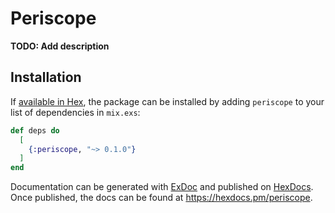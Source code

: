# Periscope

**TODO: Add description**

## Installation

If [available in Hex](https://hex.pm/docs/publish), the package can be installed
by adding `periscope` to your list of dependencies in `mix.exs`:

```elixir
def deps do
  [
    {:periscope, "~> 0.1.0"}
  ]
end
```

Documentation can be generated with [ExDoc](https://github.com/elixir-lang/ex_doc)
and published on [HexDocs](https://hexdocs.pm). Once published, the docs can
be found at <https://hexdocs.pm/periscope>.

